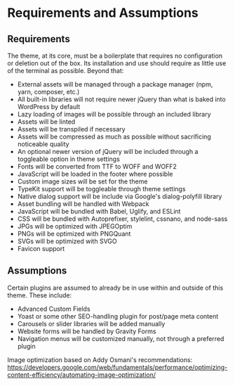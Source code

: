 # Requirements and Assumptions

## Requirements
The theme, at its core, must be a boilerplate that requires no configuration or deletion out of the box. Its installation and use should require as little use of the terminal as possible. Beyond that:

 - External assets will be managed through a package manager (npm, yarn, composer, etc.)
 - All built-in libraries will not require newer jQuery than what is baked into WordPress by default
 - Lazy loading of images will be possible through an included library
 - Assets will be linted
 - Assets will be transpiled if necessary
 - Assets will be compressed as much as possible without sacrificing noticeable quality
 - An optional newer version of jQuery will be included through a toggleable option in theme settings
 - Fonts will be converted from TTF to WOFF and WOFF2
 - JavaScript will be loaded in the footer where possible
 - Custom image sizes will be set for the theme
 - TypeKit support will be toggleable through theme settings
 - Native dialog support will be include via Google's dialog-polyfill library
 - Asset bundling will be handled with Webpack
 - JavaScript will be bundled with Babel, Uglify, and ESLint
 - CSS will be bundled with Autoprefixer, stylelint, cssnano, and node-sass
 - JPGs will be optimized with JPEGOptim
 - PNGs will be optimized with PNGQuant
 - SVGs will be optimized with SVGO
 - Favicon support

## Assumptions
Certain plugins are assumed to already be in use within and outside of this theme. These include:

 - Advanced Custom Fields
 - Yoast or some other SEO-handling plugin for post/page meta content
 - Carousels or slider libraries will be added manually
 - Website forms will be handled by Gravity Forms
 - Navigation menus will be customized manually, not through a preferred plugin


 Image optimization based on Addy Osmani's recommendations: https://developers.google.com/web/fundamentals/performance/optimizing-content-efficiency/automating-image-optimization/